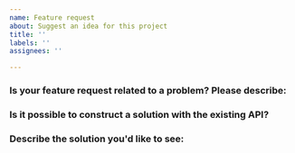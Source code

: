 ```yaml
---
name: Feature request
about: Suggest an idea for this project
title: ''
labels: ''
assignees: ''

---
```


<!-- Please search for open issues that relate to the same problem before opening a new one. -->

### Is your feature request related to a problem? Please describe:
<!-- A clear and concise description of what the problem is. Ex. I'm always frustrated when [...] -->

### Is it possible to construct a solution with the existing API?
<!-- If this is an enhancement have you been able to create something similar,
or is your desired outcome not possible at this time? -->

### Describe the solution you'd like to see:
<!-- A clear and concise description of what you want to happen. -->
